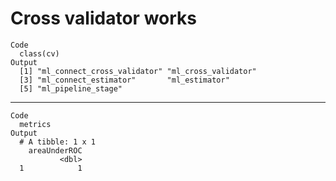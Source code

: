 # Cross validator works

    Code
      class(cv)
    Output
      [1] "ml_connect_cross_validator" "ml_cross_validator"        
      [3] "ml_connect_estimator"       "ml_estimator"              
      [5] "ml_pipeline_stage"         

---

    Code
      metrics
    Output
      # A tibble: 1 x 1
        areaUnderROC
               <dbl>
      1            1

